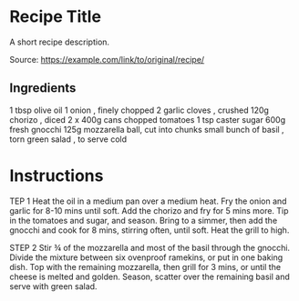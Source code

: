 # Recipe Title

A short recipe description.

Source: https://example.com/link/to/original/recipe/

## Ingredients

1 tbsp olive oil
1 onion , finely chopped
2 garlic cloves , crushed
120g chorizo , diced
2 x 400g cans chopped tomatoes
1 tsp caster sugar
600g fresh gnocchi
125g mozzarella ball, cut into chunks
small bunch of basil , torn
green salad , to serve cold

# Instructions

TEP 1
Heat the oil in a medium pan over a medium heat. Fry the onion and garlic for 8-10 mins until soft. Add the chorizo and fry for 5 mins more. Tip in the tomatoes and sugar, and season. Bring to a simmer, then add the gnocchi and cook for 8 mins, stirring often, until soft. Heat the grill to high.

STEP 2
Stir ¾ of the mozzarella and most of the basil through the gnocchi. Divide the mixture between six ovenproof ramekins, or put in one baking dish. Top with the remaining mozzarella, then grill for 3 mins, or until the cheese is melted and golden. Season, scatter over the remaining basil and serve with green salad.

